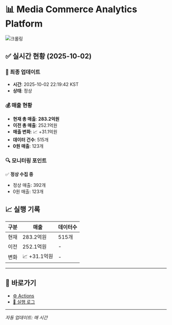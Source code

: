 # 📊 Media Commerce Analytics Platform

![크롤링](https://img.shields.io/badge/크롤링-정상-green)

## ✅ 실시간 현황 (2025-10-02)

### 📍 최종 업데이트
- **시간**: 2025-10-02 22:19:42 KST
- **상태**: 정상

### 💰 매출 현황
- **현재 총 매출**: **283.2억원**
- **이전 총 매출**: 252.1억원
- **매출 변화**: 📈 +31.1억원
- **데이터 건수**: 515개
- **0원 매출**: 123개

### 🔍 모니터링 포인트

✅ **정상 수집 중**
- 정상 매출: 392개
- 0원 매출: 123개


## 📈 실행 기록

| 구분 | 매출 | 데이터수 |
|------|------|----------|
| 현재 | 283.2억원 | 515개 |
| 이전 | 252.1억원 | - |
| 변화 | 📈 +31.1억원 | - |

---

## 🔗 바로가기

- [⚙️ Actions](../../actions)
- [📝 실행 로그](../../actions/workflows/daily_scraping.yml)

---

*자동 업데이트: 매 시간*
